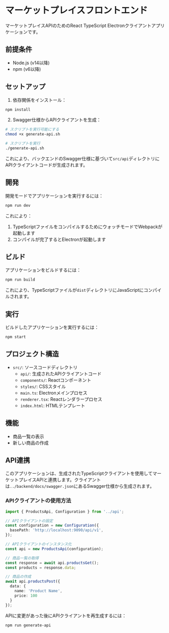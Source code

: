 # マーケットプレイスフロントエンド

マーケットプレイスAPIのためのReact TypeScript Electronクライアントアプリケーションです。

## 前提条件

- Node.js (v14以降)
- npm (v6以降)

## セットアップ

1. 依存関係をインストール：

```bash
npm install
```

2. Swagger仕様からAPIクライアントを生成：

```bash
# スクリプトを実行可能にする
chmod +x generate-api.sh

# スクリプトを実行
./generate-api.sh
```

これにより、バックエンドのSwagger仕様に基づいて`src/api`ディレクトリにAPIクライアントコードが生成されます。

## 開発

開発モードでアプリケーションを実行するには：

```bash
npm run dev
```

これにより：
1. TypeScriptファイルをコンパイルするためにウォッチモードでWebpackが起動します
2. コンパイルが完了するとElectronが起動します

## ビルド

アプリケーションをビルドするには：

```bash
npm run build
```

これにより、TypeScriptファイルが`dist`ディレクトリにJavaScriptにコンパイルされます。

## 実行

ビルドしたアプリケーションを実行するには：

```bash
npm start
```

## プロジェクト構造

- `src/`: ソースコードディレクトリ
  - `api/`: 生成されたAPIクライアントコード
  - `components/`: Reactコンポーネント
  - `styles/`: CSSスタイル
  - `main.ts`: Electronメインプロセス
  - `renderer.tsx`: Reactレンダラープロセス
  - `index.html`: HTMLテンプレート

## 機能

- 商品一覧の表示
- 新しい商品の作成

## API連携

このアプリケーションは、生成されたTypeScriptクライアントを使用してマーケットプレイスAPIと連携します。クライアントは`../backend/docs/swagger.json`にあるSwagger仕様から生成されます。

### APIクライアントの使用方法

```typescript
import { ProductsApi, Configuration } from '../api';

// APIクライアントの設定
const configuration = new Configuration({
  basePath: 'http://localhost:9090/api/v1',
});

// APIクライアントのインスタンス化
const api = new ProductsApi(configuration);

// 商品一覧の取得
const response = await api.productsGet();
const products = response.data;

// 商品の作成
await api.productsPost({
  data: {
    name: 'Product Name',
    price: 100
  }
});
```

APIに変更があった後にAPIクライアントを再生成するには：

```bash
npm run generate-api
```
